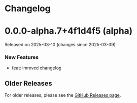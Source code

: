 # Changelog

# 0.0.0-alpha.7+4f1d4f5 (alpha)

Released on 2025-03-10 (changes since 2025-03-09)

### New Features

- feat: imroved changelog




## Older Releases

For older releases, please see the [GitHub Releases page](https://github.com///releases).
